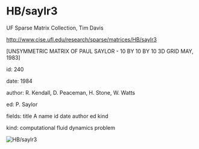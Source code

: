 # HB/saylr3

 UF Sparse Matrix Collection, Tim Davis

 http://www.cise.ufl.edu/research/sparse/matrices/HB/saylr3

 [UNSYMMETRIC MATRIX OF PAUL SAYLOR - 10 BY 10 BY 10 3D GRID   MAY, 1983]

 id: 240

 date: 1984

 author: R. Kendall, D. Peaceman, H. Stone, W. Watts

 ed: P. Saylor

 fields: title A name id date author ed kind

 kind: computational fluid dynamics problem

![HB/saylr3](http://www2.research.att.com/~yifanhu/GALLERY/GRAPHS/GIF_SMALL/HB@saylr3.gif)